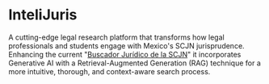 # InteliJuris

A cutting-edge legal research platform that transforms how legal professionals and students engage with Mexico's SCJN jurisprudence. Enhancing the current "[Buscador Jurídico de la SCJN](https://bj.scjn.gob.mx/)" it incorporates Generative AI with a Retrieval-Augmented Generation (RAG) technique for a more intuitive, thorough, and context-aware search process.
